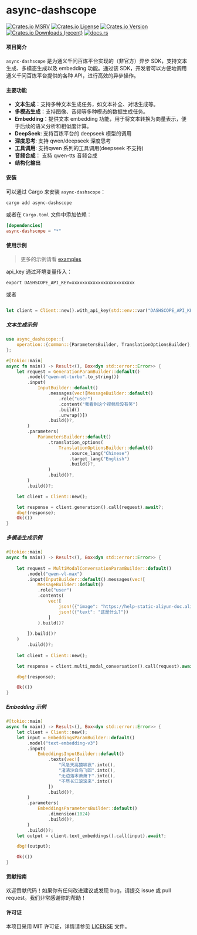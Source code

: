 # async-dashscope

[![Crates.io MSRV](https://img.shields.io/crates/msrv/async-dashscope?style=flat-square)](https://github.com/kingzcheung/async-dashscope) [![Crates.io License](https://img.shields.io/crates/l/async-dashscope?style=flat-square)](https://github.com/kingzcheung/async-dashscope) [![Crates.io Version](https://img.shields.io/crates/v/async-dashscope?style=flat-square)](https://crates.io/crates/async-dashscope) [![Crates.io Downloads (recent)](https://img.shields.io/crates/dr/async-dashscope?style=flat-square)](https://crates.io/crates/async-dashscope) [![docs.rs](https://img.shields.io/docsrs/async-dashscope?style=flat-square&label=docs.rs&link=https%3A%2F%2Fdocs.rs%2Fasync-dashscope%2Flatest%2Fasync_dashscope%2F)](https://docs.rs/async-dashscope)

#### 项目简介

`async-dashscope` 是为通义千问百炼平台实现的（非官方）异步 SDK，支持文本生成、多模态生成以及 embedding 功能。通过该 SDK，开发者可以方便地调用通义千问百炼平台提供的各种 API，进行高效的异步操作。

#### 主要功能

- **文本生成**：支持多种文本生成任务，如文本补全、对话生成等。
- **多模态生成**：支持图像、音频等多种模态的数据生成任务。
- **Embedding**：提供文本 embedding 功能，用于将文本转换为向量表示，便于后续的语义分析和相似度计算。
- **DeepSeek**:  支持百炼平台的 deepseek 模型的调用
- **深度思考**: 支持 qwen/deepseek 深度思考
- **工具调用**: 支持qwen 系列的工具调用(deepseek 不支持)
- **音频合成**： 支持 qwen-tts 音频合成
- **结构化输出**

#### 安装

可以通过 Cargo 来安装 `async-dashscope`：

```bash
cargo add async-dashscope
```

或者在 `Cargo.toml` 文件中添加依赖：

```toml
[dependencies]
async-dashscope = "*" 
```

#### 使用示例

> 更多的示例请看 [examples](./examples)

api_key 通过环境变量传入：

```shell
export DASHSCOPE_API_KEY=xxxxxxxxxxxxxxxxxxxxxxxx
```

或者

```rust

let client = Client::new().with_api_key(std::env::var("DASHSCOPE_API_KEY").unwrap());

```

##### 文本生成示例

```rust
use async_dashscope::{
    operation::{common::{ParametersBuilder, TranslationOptionsBuilder}, generation::{ GenerationParamBuilder, InputBuilder, MessageBuilder}}, Client
};

#[tokio::main]
async fn main() -> Result<(), Box<dyn std::error::Error>> {
    let request = GenerationParamBuilder::default()
        .model("qwen-mt-turbo".to_string())
        .input(
            InputBuilder::default()
                .messages(vec![MessageBuilder::default()
                    .role("user")
                    .content("我看到这个视频后没有笑")
                    .build()
                    .unwrap()])
                .build()?,
        )
        .parameters(
            ParametersBuilder::default()
                .translation_options(
                    TranslationOptionsBuilder::default()
                        .source_lang("Chinese")
                        .target_lang("English")
                        .build()?,
                )
                .build()?,
        )
        .build()?;

    let client = Client::new();

    let response = client.generation().call(request).await?;
    dbg!(response);
    Ok(())
}

```

##### 多模态生成示例

```rust
#[tokio::main]
async fn main() -> Result<(), Box<dyn std::error::Error>> {
  
    let request = MultiModalConversationParamBuilder::default()
        .model("qwen-vl-max")
        .input(InputBuilder::default().messages(vec![
            MessageBuilder::default()
            .role("user")
            .contents(
                vec![
                    json!({"image": "https://help-static-aliyun-doc.aliyuncs.com/file-manage-files/zh-CN/20241022/emyrja/dog_and_girl.jpeg"}),
                    json!({"text": "这是什么?"})
                ]
            ).build()?
  
        ]).build()?
    )
        .build()?;
  
    let client = Client::new();

    let response = client.multi_modal_conversation().call(request).await?;

    dbg!(response);

    Ok(())
}
```

##### Embedding 示例

```rust
#[tokio::main]
async fn main() -> Result<(), Box<dyn std::error::Error>> {
    let client = Client::new();
    let input = EmbeddingsParamBuilder::default()
        .model("text-embedding-v3")
        .input(
            EmbeddingsInputBuilder::default()
                .texts(vec![
                    "风急天高猿啸哀".into(),
                    "渚清沙白鸟飞回".into(), 
                    "无边落木萧萧下".into(), 
                    "不尽长江滚滚来".into()
                ])
                .build()?,
        )
        .parameters(
            EmbeddingsParametersBuilder::default()
                .dimension(1024)
                .build()?,
        )
        .build()?;
    let output = client.text_embeddings().call(input).await?;

    dbg!(output);

    Ok(())
}
```

#### 贡献指南

欢迎贡献代码！如果你有任何改进建议或发现 bug，请提交 issue 或 pull request。我们非常感谢你的帮助！

#### 许可证

本项目采用 MIT 许可证，详情请参见 [LICENSE](LICENSE-MIT) 文件。
